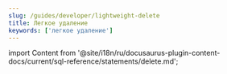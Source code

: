 ```yaml
---
slug: /guides/developer/lightweight-delete
title: Легкое удаление
keywords: ['легкое удаление']
---
```


import Content from '@site/i18n/ru/docusaurus-plugin-content-docs/current/sql-reference/statements/delete.md';

<Content />

